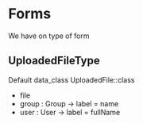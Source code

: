 Forms
=====

We have on type of form

UploadedFileType
----------------

Default data_class UploadedFile::class

- file 
- group : Group -> label = name
- user : User -> label = fullName